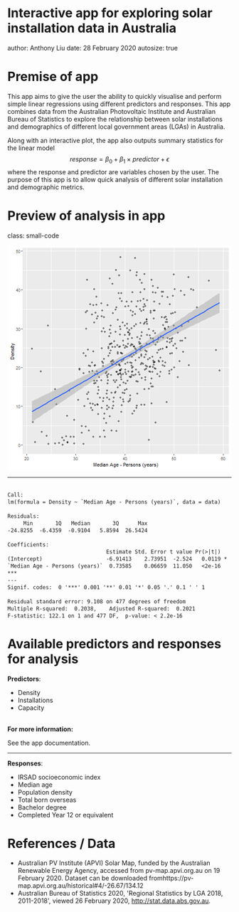 <style>
.small-code pre code {
  font-size: 0.7em;
}
</style>

Interactive app for exploring solar installation data in Australia
========================================================
author: Anthony Liu
date: 28 February 2020
autosize: true

Premise of app
========================================================

This app aims to give the user the ability to quickly visualise and perform simple linear regressions using different predictors and responses. This app combines data from the Australian Photovoltaic Institute and Australian Bureau of Statistics to explore the relationship between solar installations and demographics of different local government areas (LGAs) in Australia.

Along with an interactive plot, the app also outputs summary statistics for the linear model $$response = \beta_0 + \beta_1 \times predictor + \epsilon$$ where the response and predictor are variables chosen by the user. The purpose of this app is to allow quick analysis of different solar installation and demographic metrics.

Preview of analysis in app
========================================================
class: small-code

![plot of chunk unnamed-chunk-1](presentation-figure/unnamed-chunk-1-1.png)

***


```

Call:
lm(formula = Density ~ `Median Age - Persons (years)`, data = data)

Residuals:
     Min       1Q   Median       3Q      Max 
-24.8255  -6.4359  -0.9104   5.8594  26.5424 

Coefficients:
                               Estimate Std. Error t value Pr(>|t|)    
(Intercept)                    -6.91413    2.73951  -2.524   0.0119 *  
`Median Age - Persons (years)`  0.73585    0.06659  11.050   <2e-16 ***
---
Signif. codes:  0 '***' 0.001 '**' 0.01 '*' 0.05 '.' 0.1 ' ' 1

Residual standard error: 9.108 on 477 degrees of freedom
Multiple R-squared:  0.2038,	Adjusted R-squared:  0.2021 
F-statistic: 122.1 on 1 and 477 DF,  p-value: < 2.2e-16
```

Available predictors and responses for analysis
========================================================

**Predictors**:

- Density
- Installations
- Capacity
<br/><br/>

**For more information:**

See the app documentation.

***

**Responses**:

- IRSAD socioeconomic index
- Median age
- Population density
- Total born overseas
- Bachelor degree
- Completed Year 12 or equivalent

References / Data
========================================================

- Australian PV Institute (APVI) Solar Map, funded by the Australian Renewable Energy Agency, accessed from pv-map.apvi.org.au on 19 February 2020. Dataset can be downloaded fromhttps://pv-map.apvi.org.au/historical#4/-26.67/134.12
- Australian Bureau of Statistics 2020, 'Regional Statistics by LGA 2018, 2011-2018', viewed 26 February 2020, http://stat.data.abs.gov.au.

